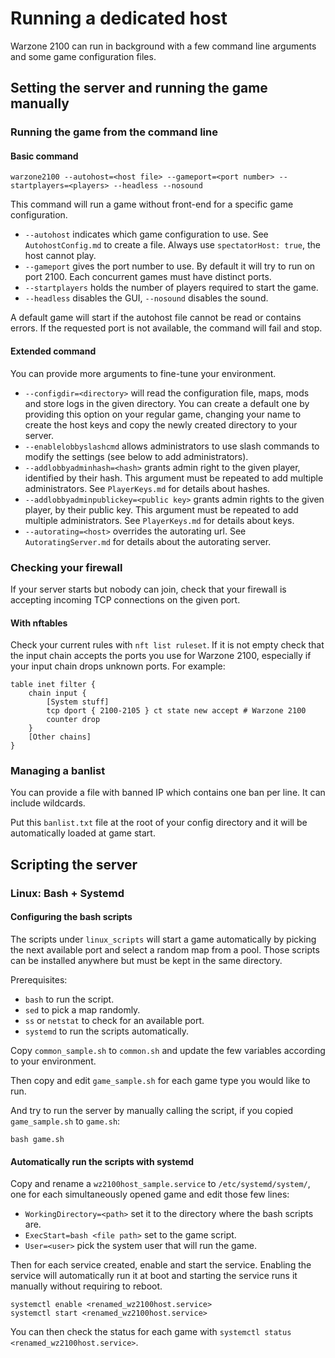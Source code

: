 Running a dedicated host
========================

Warzone 2100 can run in background with a few command line arguments and some game configuration files.

Setting the server and running the game manually
------------------------------------------------

### Running the game from the command line

#### Basic command

```
warzone2100 --autohost=<host file> --gameport=<port number> --startplayers=<players> --headless --nosound
```

This command will run a game without front-end for a specific game configuration.

* `--autohost` indicates which game configuration to use. See `AutohostConfig.md` to create a file. Always use `spectatorHost: true`, the host cannot play.
* `--gameport` gives the port number to use. By default it will try to run on port 2100. Each concurrent games must have distinct ports.
* `--startplayers` holds the number of players required to start the game.
* `--headless` disables the GUI, `--nosound` disables the sound.

A default game will start if the autohost file cannot be read or contains errors. If the requested port is not available, the command will fail and stop.

#### Extended command

You can provide more arguments to fine-tune your environment.

* `--configdir=<directory>` will read the configuration file, maps, mods and store logs in the given directory. You can create a default one by providing this option on your regular game, changing your name to create the host keys and copy the newly created directory to your server.
* `--enablelobbyslashcmd` allows administrators to use slash commands to modify the settings (see below to add administrators).
* `--addlobbyadminhash=<hash>` grants admin right to the given player, identified by their hash. This argument must be repeated to add multiple administrators. See `PlayerKeys.md` for details about hashes.
* `--addlobbyadminpublickey=<public key>` grants admin rights to the given player, by their public key. This argument must be repeated to add multiple administrators. See `PlayerKeys.md` for details about keys.
* `--autorating=<host>` overrides the autorating url. See `AutoratingServer.md` for details about the autorating server.


### Checking your firewall

If your server starts but nobody can join, check that your firewall is accepting incoming TCP connections on the given port.

#### With nftables

Check your current rules with `nft list ruleset`. If it is not empty check that the input chain accepts the ports you use for Warzone 2100, especially if your input chain drops unknown ports. For example:

```
table inet filter {
    chain input {
        [System stuff]
        tcp dport { 2100-2105 } ct state new accept # Warzone 2100
        counter drop
    }
    [Other chains]
}
```

### Managing a banlist

You can provide a file with banned IP which contains one ban per line. It can include wildcards.

Put this `banlist.txt` file at the root of your config directory and it will be automatically loaded at game start.


Scripting the server
--------------------

### Linux: Bash + Systemd

#### Configuring the bash scripts

The scripts under `linux_scripts` will start a game automatically by picking the next available port and select a random map from a pool. Those scripts can be installed anywhere but must be kept in the same directory.

Prerequisites:

* `bash` to run the script.
* `sed` to pick a map randomly.
* `ss` or `netstat` to check for an available port.
* `systemd` to run the scripts automatically.

Copy `common_sample.sh` to `common.sh` and update the few variables according to your environment.

Then copy and edit `game_sample.sh` for each game type you would like to run.

And try to run the server by manually calling the script, if you copied `game_sample.sh` to `game.sh`:

```
bash game.sh
```

#### Automatically run the scripts with systemd

Copy and rename a `wz2100host_sample.service` to `/etc/systemd/system/`, one for each simultaneously opened game and edit those few lines:

* `WorkingDirectory=<path>` set it to the directory where the bash scripts are.
* `ExecStart=bash <file path>` set to the game script.
* `User=<user>` pick the system user that will run the game.

Then for each service created, enable and start the service. Enabling the service will automatically run it at boot and starting the service runs it manually without requiring to reboot.

```
systemctl enable <renamed_wz2100host.service>
systemctl start <renamed_wz2100host.service>
```

You can then check the status for each game with `systemctl status <renamed_wz2100host.service>`.
